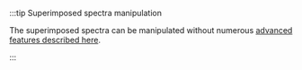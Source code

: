 :::tip Superimposed spectra manipulation

The superimposed spectra can be manipulated without numerous [advanced features described here](/eln/uuid/ml-spectra-visualization).

:::
